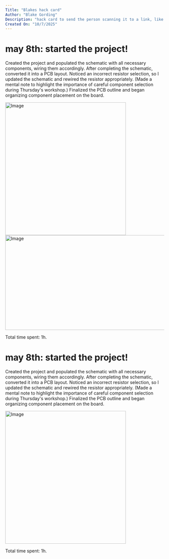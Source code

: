 ```yaml
--- 
Title: "Blakes hack card" 
Author: "Blake Gording" 
Description: "hack card to send the person scanning it to a link, like a high tech buisness card" 
Created On: "10/7/2025" 
---
```

# may 8th: started the project! 
Created the project and populated the schematic with all necessary components, wiring them accordingly. After completing the schematic, converted it into a PCB layout.
Noticed an incorrect resistor selection, so I updated the schematic and rewired the resistor appropriately. (Made a mental note to highlight the importance of careful
component selection during Thursday's workshop.) Finalized the PCB outline and began organizing component placement on the board.


<img width="382" height="420" alt="Image" src="https://github.com/user-attachments/assets/83e94d0c-4f95-4f26-81d6-124b1466fdac" />
<img width="511" height="300" alt="Image" src="https://github.com/user-attachments/assets/0d31c393-585d-4c33-bd23-09e59c081cad" />

Total time spent: 1h.
# may 8th: started the project! 
Created the project and populated the schematic with all necessary components, wiring them accordingly. After completing the schematic, converted it into a PCB layout.
Noticed an incorrect resistor selection, so I updated the schematic and rewired the resistor appropriately. (Made a mental note to highlight the importance of careful
component selection during Thursday's workshop.) Finalized the PCB outline and began organizing component placement on the board.


<img width="382" height="420" alt="Image" src="https://github.com/user-attachments/assets/83e94d0c-4f95-4f26-81d6-124b1466fdac" />


Total time spent: 1h.

